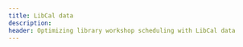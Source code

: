 ```yaml
---
title: LibCal data
description: 
header: Optimizing library workshop scheduling with LibCal data
---
```

